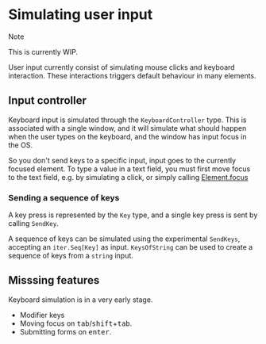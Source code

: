 # Simulating user input

> [!NOTE]
>
> This is currently WIP.

User input currently consist of simulating mouse clicks and keyboard
interaction. These interactions triggers default behaviour in many elements.

## Input controller

Keyboard input is simulated through the `KeyboardController` type. This is
associated with a single window, and it will simulate what should happen when
the user types on the keyboard, and the window has input focus in the OS.

So you don't send keys to a specific input, input goes to the currently focused
element. To type a value in a text field, you must first move focus to the text
field, e.g. by simulating a click, or simply calling [Element.focus]

[Element.focus]: https://developer.mozilla.org/en-US/docs/Web/API/HTMLElement/focus

### Sending a sequence of keys

A key press is represented by the `Key` type, and a single key press is sent by
calling `SendKey`.

A sequence of keys can be simulated using the experimental `SendKeys`, accepting
an `iter.Seq[Key]` as input. `KeysOfString` can be used to create a sequence of
keys from a `string` input.


## Misssing features

Keyboard simulation is in a very early stage. 

- Modifier keys
- Moving focus on <kbd>tab</kbd>/<kbd>shift</kbd>+<kbd>tab</kbd>.
- Submitting forms on <kbd>enter</kbd>.
